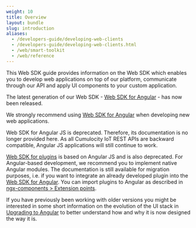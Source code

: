 ```yaml
---
weight: 10
title: Overview
layout: bundle
slug: introduction
aliases:
  - /developers-guide/developing-web-clients
  - /developers-guide/developing-web-clients.html
  - /web/smart-toolkit
  - /web/reference
---
```


This Web SDK guide provides information on the Web SDK which enables you to develop web applications on top of our platform, communicate through our API and apply UI components to your custom application.

The latest generation of our Web SDK - [Web SDK for Angular](/web/angular) - has now been released.

We strongly recommend using [Web SDK for Angular](/web/angular) when developing new web applications.

Web SDK for Angular JS is deprecated. Therefore, its documentation is no longer provided here.  As all Cumulocity IoT REST APIs are backward compatible, Angular JS applications will still continue to work.

[Web SDK for plugins](/web/web-sdk-for-plugins) is based on Angular JS and is also deprecated. For Angular-based development, we recommend you to implement native Angular modules. The documentation is still available for migration purposes, i.e. if you want to integrate an already developed plugin into the [Web SDK for Angular](/web/angular). You can import plugins to Angular as described in [ngx-components > Extension points](/web/angular#extension-points).

If you have previously been working with older versions you might be interested in some short information on the evolution of the UI stack in [Upgrading to Angular](/web/background) to better understand how and why it is now designed the way it is.
